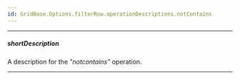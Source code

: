 ```yaml
---
id: GridBase.Options.filterRow.operationDescriptions.notContains
---
```

---
##### shortDescription
A description for the *"notcontains"* operation.

---

